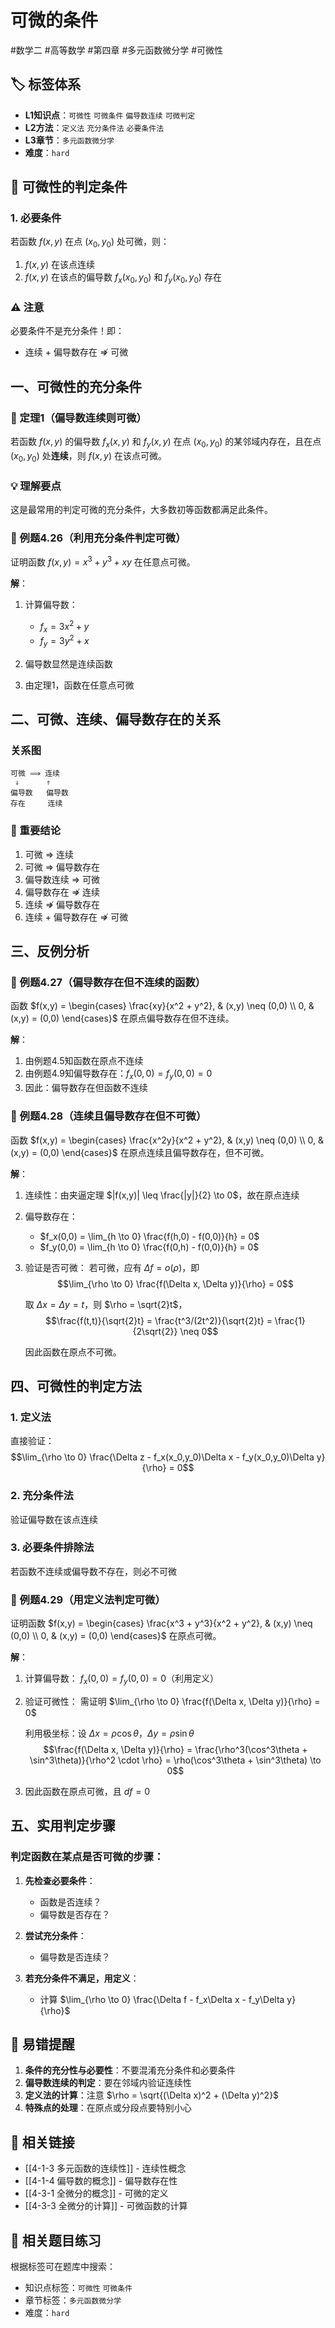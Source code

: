 # 可微的条件

#数学二 #高等数学 #第四章 #多元函数微分学 #可微性

## 🏷️ 标签体系
- **L1知识点**：`可微性` `可微条件` `偏导数连续` `可微判定`
- **L2方法**：`定义法` `充分条件法` `必要条件法`
- **L3章节**：`多元函数微分学`
- **难度**：`hard`

## 📖 可微性的判定条件

### 1. 必要条件
若函数 $f(x,y)$ 在点 $(x_0, y_0)$ 处可微，则：
1. $f(x,y)$ 在该点连续
2. $f(x,y)$ 在该点的偏导数 $f_x(x_0, y_0)$ 和 $f_y(x_0, y_0)$ 存在

### ⚠️ 注意
必要条件不是充分条件！即：
- 连续 + 偏导数存在 $\nRightarrow$ 可微

## 一、可微性的充分条件

### 🔑 定理1（偏导数连续则可微）
若函数 $f(x,y)$ 的偏导数 $f_x(x,y)$ 和 $f_y(x,y)$ 在点 $(x_0, y_0)$ 的某邻域内存在，且在点 $(x_0, y_0)$ 处**连续**，则 $f(x,y)$ 在该点可微。

### 💡 理解要点
这是最常用的判定可微的充分条件，大多数初等函数都满足此条件。

### 📐 例题4.26（利用充分条件判定可微）
证明函数 $f(x,y) = x^3 + y^3 + xy$ 在任意点可微。

**解**：
1. 计算偏导数：
   - $f_x = 3x^2 + y$
   - $f_y = 3y^2 + x$

2. 偏导数显然是连续函数

3. 由定理1，函数在任意点可微

## 二、可微、连续、偏导数存在的关系

### 关系图
```
可微 ⟹ 连续
 ⇓      ⇑
偏导数   偏导数
存在     连续
```

### 🔑 重要结论
1. 可微 $\Rightarrow$ 连续
2. 可微 $\Rightarrow$ 偏导数存在
3. 偏导数连续 $\Rightarrow$ 可微
4. 偏导数存在 $\nRightarrow$ 连续
5. 连续 $\nRightarrow$ 偏导数存在
6. 连续 + 偏导数存在 $\nRightarrow$ 可微

## 三、反例分析

### 📐 例题4.27（偏导数存在但不连续的函数）
函数 $f(x,y) = \begin{cases} \frac{xy}{x^2 + y^2}, & (x,y) \neq (0,0) \\ 0, & (x,y) = (0,0) \end{cases}$
在原点偏导数存在但不连续。

**解**：
1. 由例题4.5知函数在原点不连续
2. 由例题4.9知偏导数存在：$f_x(0,0) = f_y(0,0) = 0$
3. 因此：偏导数存在但函数不连续

### 📐 例题4.28（连续且偏导数存在但不可微）
函数 $f(x,y) = \begin{cases} \frac{x^2y}{x^2 + y^2}, & (x,y) \neq (0,0) \\ 0, & (x,y) = (0,0) \end{cases}$
在原点连续且偏导数存在，但不可微。

**解**：
1. 连续性：由夹逼定理 $|f(x,y)| \leq \frac{|y|}{2} \to 0$，故在原点连续

2. 偏导数存在：
   - $f_x(0,0) = \lim_{h \to 0} \frac{f(h,0) - f(0,0)}{h} = 0$
   - $f_y(0,0) = \lim_{h \to 0} \frac{f(0,h) - f(0,0)}{h} = 0$

3. 验证是否可微：
   若可微，应有 $\Delta f = o(\rho)$，即
   $$\lim_{\rho \to 0} \frac{f(\Delta x, \Delta y)}{\rho} = 0$$
   
   取 $\Delta x = \Delta y = t$，则 $\rho = \sqrt{2}t$，
   $$\frac{f(t,t)}{\sqrt{2}t} = \frac{t^3/(2t^2)}{\sqrt{2}t} = \frac{1}{2\sqrt{2}} \neq 0$$
   
   因此函数在原点不可微。

## 四、可微性的判定方法

### 1. 定义法
直接验证：
$$\lim_{\rho \to 0} \frac{\Delta z - f_x(x_0,y_0)\Delta x - f_y(x_0,y_0)\Delta y}{\rho} = 0$$

### 2. 充分条件法
验证偏导数在该点连续

### 3. 必要条件排除法
若函数不连续或偏导数不存在，则必不可微

### 📐 例题4.29（用定义法判定可微）
证明函数 $f(x,y) = \begin{cases} \frac{x^3 + y^3}{x^2 + y^2}, & (x,y) \neq (0,0) \\ 0, & (x,y) = (0,0) \end{cases}$
在原点可微。

**解**：
1. 计算偏导数：
   $f_x(0,0) = f_y(0,0) = 0$（利用定义）

2. 验证可微性：
   需证明 $\lim_{\rho \to 0} \frac{f(\Delta x, \Delta y)}{\rho} = 0$
   
   利用极坐标：设 $\Delta x = \rho\cos\theta$，$\Delta y = \rho\sin\theta$
   $$\frac{f(\Delta x, \Delta y)}{\rho} = \frac{\rho^3(\cos^3\theta + \sin^3\theta)}{\rho^2 \cdot \rho} = \rho(\cos^3\theta + \sin^3\theta) \to 0$$

3. 因此函数在原点可微，且 $df = 0$

## 五、实用判定步骤

### 判定函数在某点是否可微的步骤：
1. **先检查必要条件**：
   - 函数是否连续？
   - 偏导数是否存在？
   
2. **尝试充分条件**：
   - 偏导数是否连续？
   
3. **若充分条件不满足，用定义**：
   - 计算 $\lim_{\rho \to 0} \frac{\Delta f - f_x\Delta x - f_y\Delta y}{\rho}$

## 🎯 易错提醒

1. **条件的充分性与必要性**：不要混淆充分条件和必要条件
2. **偏导数连续的判定**：要在邻域内验证连续性
3. **定义法的计算**：注意 $\rho = \sqrt{(\Delta x)^2 + (\Delta y)^2}$
4. **特殊点的处理**：在原点或分段点要特别小心

## 🔗 相关链接
- [[4-1-3 多元函数的连续性]] - 连续性概念
- [[4-1-4 偏导数的概念]] - 偏导数存在性
- [[4-3-1 全微分的概念]] - 可微的定义
- [[4-3-3 全微分的计算]] - 可微函数的计算

## 🔗 相关题目练习
根据标签可在题库中搜索：
- 知识点标签：`可微性` `可微条件`
- 章节标签：`多元函数微分学`
- 难度：`hard`